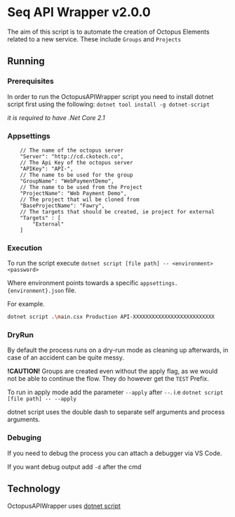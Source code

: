 # Seq API Wrapper v2.0.0

The aim of this script is to automate the creation of Octopus Elements related to a new service.
These include `Groups` and `Projects`

## Running

### Prerequisites
In order to run the OctopusAPIWrapper script you need to install dotnet script first using the following:
`dotnet tool install -g dotnet-script`

*it is required to have .Net Core 2.1*

### Appsettings

```
    // The name of the octopus server
    "Server": "http://cd.ckotech.co",
    // The Api Key of the octopus server
    "APIKey": "API-",
    // The name to be used for the group
    "GroupName": "WebPaymentDemo",
    // The name to be used from the Project
    "ProjectName": "Web Payment Demo",
    // The project that wil be cloned from
    "BaseProjectName": "Fawry",
    // The targets that should be created, ie project for external
    "Targets" : [
        "External"     
    ]
```


### Execution

To run the script execute `dotnet script [file path] -- <environment> <password>`

Where environment points towards a specific `appsettings.{environment}.json` file.

For example.
```bash
dotnet script .\main.csx Production API-XXXXXXXXXXXXXXXXXXXXXXXXXX 
```
### DryRun

By default the process runs on a dry-run mode as cleaning up afterwards, in case of an accident can be quite messy.

**!CAUTION!**
Groups are created even without the apply flag, as we would not be able to continue the flow.
They do however get the `TEST` Prefix.

To run in apply mode add the parameter `--apply` after `--`.
i.e `dotnet script [file path] -- --apply`

dotnet script uses the double dash to separate self arguments and process arguments.

### Debuging

If you need to debug the process you can attach a debugger via VS Code.

If you want debug output add `-d` after the cmd

## Technology
OctopusAPIWrapper uses [dotnet script](https://github.com/filipw/dotnet-script)

